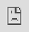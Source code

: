 <iframe src="https://pavly-gerges.github.io/pavly-gerges/lib/header.html" style="border: none; position: fixed; top: 0; left: 0; width: 100%; height: 100%; margin: 0; padding: 0;">
</iframe>

<iframe src="https://pavly-gerges.github.io/pavly-gerges/index.html" style="border: none; position: center; width: 100%; height: 100%; margin: 0; padding: 0;">
</iframe>

<iframe src="https://pavly-gerges.github.io/pavly-gerges/lib/footer.html" style="border: none; width: 100%; height: 100%; margin: 0; padding: 0;">

</iframe>

